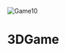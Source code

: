 ![Game10](https://user-images.githubusercontent.com/113251753/196217746-c5086207-4693-47b2-8408-5d90d14da4b0.PNG)
# 3DGame
